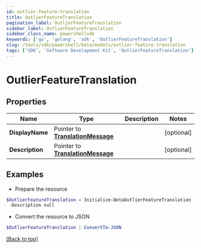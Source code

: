 ```yaml
---
id: outlier-feature-translation
title: OutlierFeatureTranslation
pagination_label: OutlierFeatureTranslation
sidebar_label: OutlierFeatureTranslation
sidebar_class_name: powershellsdk
keywords: ['go', 'golang', 'sdk', 'OutlierFeatureTranslation'] 
slug: /tools/sdk/powershell/beta/models/outlier-feature-translation
tags: ['SDK', 'Software Development Kit', 'OutlierFeatureTranslation']
---
```



# OutlierFeatureTranslation

## Properties

Name | Type | Description | Notes
------------ | ------------- | ------------- | -------------
**DisplayName** |  Pointer to [**TranslationMessage**](translation-message) |  | [optional] 
**Description** |  Pointer to [**TranslationMessage**](translation-message) |  | [optional] 

## Examples

- Prepare the resource
```powershell
$OutlierFeatureTranslation = Initialize-BetaOutlierFeatureTranslation  -DisplayName null `
 -Description null
```

- Convert the resource to JSON
```powershell
$OutlierFeatureTranslation | ConvertTo-JSON
```


[[Back to top]](#) 

